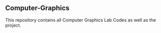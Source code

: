 ## Computer-Graphics

This repository contains all Computer Graphics Lab Codes as well as the project.
